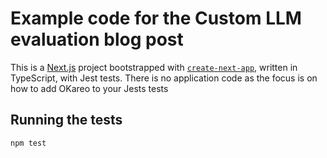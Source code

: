 # Example code for the Custom LLM evaluation blog post

This is a [Next.js](https://nextjs.org/) project bootstrapped with [`create-next-app`](https://github.com/vercel/next.js/tree/canary/packages/create-next-app), written in TypeScript, with Jest tests.
There is no application code as the focus is on how to add OKareo to your Jests tests

## Running the tests

```bash
npm test

```


